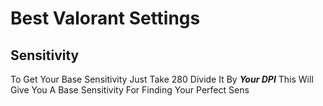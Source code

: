 # Best Valorant Settings

## Sensitivity
To Get Your Base Sensitivity Just Take 280 Divide It By ***Your DPI*** This Will Give You A Base Sensitivity For Finding Your Perfect Sens
